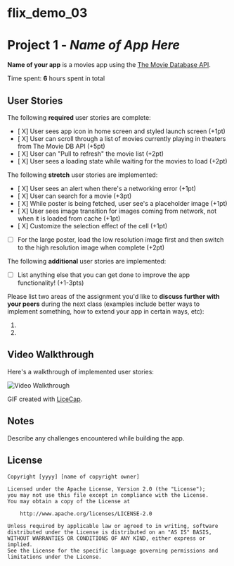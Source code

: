 # flix_demo_03

# Project 1 - *Name of App Here*

**Name of your app** is a movies app using the [The Movie Database API](http://docs.themoviedb.apiary.io/#).

Time spent: **6** hours spent in total

## User Stories

The following **required** user stories are complete:

- [ X] User sees app icon in home screen and styled launch screen (+1pt)
- [ X] User can scroll through a list of movies currently playing in theaters from The Movie DB API (+5pt)
- [ X] User can "Pull to refresh" the movie list (+2pt)
- [ X] User sees a loading state while waiting for the movies to load (+2pt)

The following **stretch** user stories are implemented:

- [ X] User sees an alert when there's a networking error (+1pt)
- [ X] User can search for a movie (+3pt)
- [ X] While poster is being fetched, user see's a placeholder image (+1pt)
- [ X] User sees image transition for images coming from network, not when it is loaded from cache (+1pt)
- [ X] Customize the selection effect of the cell (+1pt)
- [ ] For the large poster, load the low resolution image first and then switch to the high resolution image when complete (+2pt)

The following **additional** user stories are implemented:

- [ ] List anything else that you can get done to improve the app functionality! (+1-3pts)

Please list two areas of the assignment you'd like to **discuss further with your peers** during the next class (examples include better ways to implement something, how to extend your app in certain ways, etc):

1.
2.

## Video Walkthrough

Here's a walkthrough of implemented user stories:

<img src='https://i.imgur.com/NgXmVxH.gif' title='Video Walkthrough' width='' alt='Video Walkthrough' />

GIF created with [LiceCap](http://www.cockos.com/licecap/).

## Notes

Describe any challenges encountered while building the app.

## License

    Copyright [yyyy] [name of copyright owner]

    Licensed under the Apache License, Version 2.0 (the "License");
    you may not use this file except in compliance with the License.
    You may obtain a copy of the License at

        http://www.apache.org/licenses/LICENSE-2.0

    Unless required by applicable law or agreed to in writing, software
    distributed under the License is distributed on an "AS IS" BASIS,
    WITHOUT WARRANTIES OR CONDITIONS OF ANY KIND, either express or implied.
    See the License for the specific language governing permissions and
    limitations under the License.
